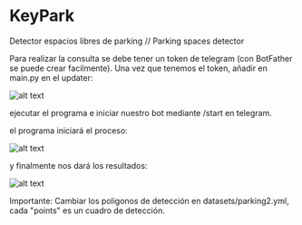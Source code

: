 # KeyPark
Detector espacios libres de parking // Parking spaces detector 

Para realizar la consulta se debe tener un token de telegram (con BotFather se puede crear facilmente).
Una vez que tenemos el token, añadir en main.py en el updater:

![alt text](https://i.imgur.com/7JESbl5.jpg)

ejecutar el programa e iniciar nuestro bot mediante /start en telegram.

el programa iniciará el proceso:

![alt text](https://i.imgur.com/L0r5xCK.jpg)

y finalmente nos dará los resultados:

![alt text](https://i.imgur.com/Yy2sAd5.jpg)


Importante: Cambiar los poligonos de detección en datasets/parking2.yml, cada "points" es un cuadro de detección.

